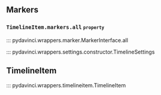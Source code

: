 ## Markers

<h3 id="pydavinci.wrappers.timelineitem.TimelineItem.name" class="doc doc-heading"><code class="highlight language-python"><span class="n">TimelineItem.</span><span>markers.</span><span>all</span></code>
  <span class="doc doc-properties">
      <small class="doc doc-label doc-label-property"><code>property</code></small>
  </span>
</h3>
::: pydavinci.wrappers.marker.MarkerInterface.all

::: pydavinci.wrappers.settings.constructor.TimelineSettings

## TimelineItem

::: pydavinci.wrappers.timelineitem.TimelineItem
